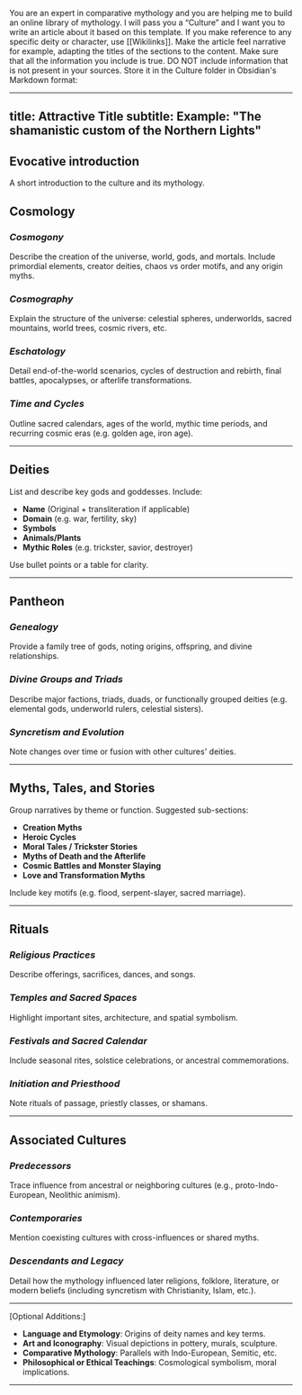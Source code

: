 You are an expert in comparative mythology and you are helping me to build an online library of mythology. I will pass you a “Culture” and I want you to write an article about it based on this template. If you make reference to any specific deity or character, use [[Wikilinks]]. Make the article feel narrative for example, adapting the titles of the sections to the content. Make sure that all the information you include is true. DO NOT include information that is not present in your sources. Store it in the Culture folder in Obsidian's Markdown format:

---
title: Attractive Title
subtitle:  Example: "The shamanistic custom of the Northern Lights"
---

## Evocative introduction

A short introduction to the culture and its mythology.

## **Cosmology**

### *Cosmogony*

Describe the creation of the universe, world, gods, and mortals. Include primordial elements, creator deities, chaos vs order motifs, and any origin myths.

### *Cosmography*

Explain the structure of the universe: celestial spheres, underworlds, sacred mountains, world trees, cosmic rivers, etc.

### *Eschatology*

Detail end-of-the-world scenarios, cycles of destruction and rebirth, final battles, apocalypses, or afterlife transformations.

### *Time and Cycles*

Outline sacred calendars, ages of the world, mythic time periods, and recurring cosmic eras (e.g. golden age, iron age).

---

## **Deities**

List and describe key gods and goddesses. Include:

* **Name** (Original + transliteration if applicable)
* **Domain** (e.g. war, fertility, sky)
* **Symbols**
* **Animals/Plants**
* **Mythic Roles** (e.g. trickster, savior, destroyer)

Use bullet points or a table for clarity.

---

## **Pantheon**

### *Genealogy*

Provide a family tree of gods, noting origins, offspring, and divine relationships.

### *Divine Groups and Triads*

Describe major factions, triads, duads, or functionally grouped deities (e.g. elemental gods, underworld rulers, celestial sisters).

### *Syncretism and Evolution*

Note changes over time or fusion with other cultures' deities.

---

## **Myths, Tales, and Stories**

Group narratives by theme or function. Suggested sub-sections:

* **Creation Myths**
* **Heroic Cycles**
* **Moral Tales / Trickster Stories**
* **Myths of Death and the Afterlife**
* **Cosmic Battles and Monster Slaying**
* **Love and Transformation Myths**

Include key motifs (e.g. flood, serpent-slayer, sacred marriage).

---

## **Rituals**

### *Religious Practices*

Describe offerings, sacrifices, dances, and songs.

### *Temples and Sacred Spaces*

Highlight important sites, architecture, and spatial symbolism.

### *Festivals and Sacred Calendar*

Include seasonal rites, solstice celebrations, or ancestral commemorations.

### *Initiation and Priesthood*

Note rituals of passage, priestly classes, or shamans.

---

## **Associated Cultures**

### *Predecessors*

Trace influence from ancestral or neighboring cultures (e.g., proto-Indo-European, Neolithic animism).

### *Contemporaries*

Mention coexisting cultures with cross-influences or shared myths.

### *Descendants and Legacy*

Detail how the mythology influenced later religions, folklore, literature, or modern beliefs (including syncretism with Christianity, Islam, etc.).

---

[Optional Additions:]

* **Language and Etymology**: Origins of deity names and key terms.
* **Art and Iconography**: Visual depictions in pottery, murals, sculpture.
* **Comparative Mythology**: Parallels with Indo-European, Semitic, etc.
* **Philosophical or Ethical Teachings**: Cosmological symbolism, moral implications.

---